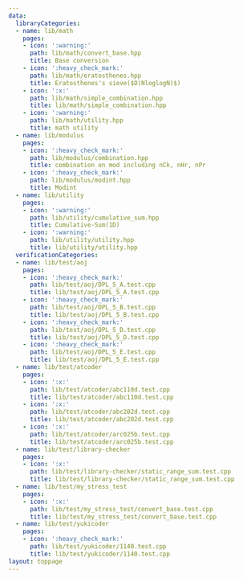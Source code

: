 ```yaml
---
data:
  libraryCategories:
  - name: lib/math
    pages:
    - icon: ':warning:'
      path: lib/math/convert_base.hpp
      title: Base conversion
    - icon: ':heavy_check_mark:'
      path: lib/math/eratosthenes.hpp
      title: Eratosthenes's sieve($O(NloglogN)$)
    - icon: ':x:'
      path: lib/math/simple_combination.hpp
      title: lib/math/simple_combination.hpp
    - icon: ':warning:'
      path: lib/math/utility.hpp
      title: math utility
  - name: lib/modulus
    pages:
    - icon: ':heavy_check_mark:'
      path: lib/modulus/combination.hpp
      title: combination on mod including nCk, nHr, nPr
    - icon: ':heavy_check_mark:'
      path: lib/modulus/modint.hpp
      title: Modint
  - name: lib/utility
    pages:
    - icon: ':warning:'
      path: lib/utility/cumulative_sum.hpp
      title: Cumulative-Sum(1D)
    - icon: ':warning:'
      path: lib/utility/utility.hpp
      title: lib/utility/utility.hpp
  verificationCategories:
  - name: lib/test/aoj
    pages:
    - icon: ':heavy_check_mark:'
      path: lib/test/aoj/DPL_5_A.test.cpp
      title: lib/test/aoj/DPL_5_A.test.cpp
    - icon: ':heavy_check_mark:'
      path: lib/test/aoj/DPL_5_B.test.cpp
      title: lib/test/aoj/DPL_5_B.test.cpp
    - icon: ':heavy_check_mark:'
      path: lib/test/aoj/DPL_5_D.test.cpp
      title: lib/test/aoj/DPL_5_D.test.cpp
    - icon: ':heavy_check_mark:'
      path: lib/test/aoj/DPL_5_E.test.cpp
      title: lib/test/aoj/DPL_5_E.test.cpp
  - name: lib/test/atcoder
    pages:
    - icon: ':x:'
      path: lib/test/atcoder/abc110d.test.cpp
      title: lib/test/atcoder/abc110d.test.cpp
    - icon: ':x:'
      path: lib/test/atcoder/abc202d.test.cpp
      title: lib/test/atcoder/abc202d.test.cpp
    - icon: ':x:'
      path: lib/test/atcoder/arc025b.test.cpp
      title: lib/test/atcoder/arc025b.test.cpp
  - name: lib/test/library-checker
    pages:
    - icon: ':x:'
      path: lib/test/library-checker/static_range_sum.test.cpp
      title: lib/test/library-checker/static_range_sum.test.cpp
  - name: lib/test/my_stress_test
    pages:
    - icon: ':x:'
      path: lib/test/my_stress_test/convert_base.test.cpp
      title: lib/test/my_stress_test/convert_base.test.cpp
  - name: lib/test/yukicoder
    pages:
    - icon: ':heavy_check_mark:'
      path: lib/test/yukicoder/1140.test.cpp
      title: lib/test/yukicoder/1140.test.cpp
layout: toppage
---
```

